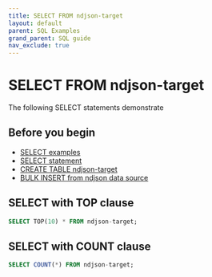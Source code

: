 ```yaml
---
title: SELECT FROM ndjson-target
layout: default
parent: SQL Examples
grand_parent: SQL guide
nav_exclude: true
---
```

# SELECT FROM ndjson-target

The following SELECT statements demonstrate

## Before you begin
* [SELECT examples](/docs/sql-guide/examples/sql-eg-select/sql-eg-select-home)
* [SELECT statement](/docs/sql-guide/statements/statement-select)
* [CREATE TABLE ndjson-target](/docs/sql-guide/examples/sql-eg-table/sql-eg-table-create-ndjson-target)
* [BULK INSERT from ndjson data source](/docs/sql-guide/examples/sql-eg-insert/sql-eg-insert-bulk-ndjson)

## SELECT with TOP clause

```sql
SELECT TOP(10) * FROM ndjson-target;
```

## SELECT with COUNT clause

```sql
SELECT COUNT(*) FROM ndjson-target;
```
